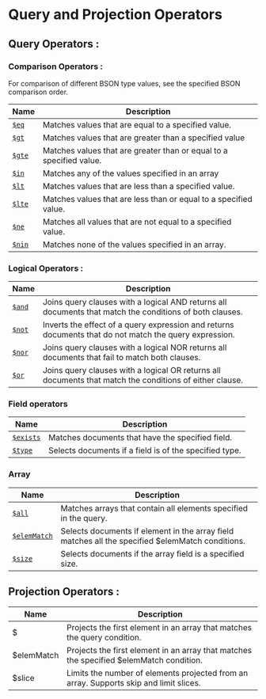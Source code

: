 # Query and Projection Operators

## Query Operators :

### Comparison Operators :

For comparison of different BSON type values, see the specified BSON comparison order.

| Name                                                   | Description                                                         |
| ------------------------------------------------------ | ------------------------------------------------------------------- |
| [```$eq```](/course/crud/queryOperators/$eq_$ne.md)    | Matches values that are equal to a specified value.                 |
| [```$gt```](/course/crud/queryOperators/$gt_$gte.md)   | Matches values that are greater than a specified value              |
| [```$gte```](/course/crud/queryOperators/$gt_$gte.md/) | Matches values that are greater than or equal to a specified value. |
| [```$in```](/course/crud/queryOperators/$in.md)        | Matches any of the values specified in an array                     |
| [```$lt```](/course/crud/queryOperators/$lt_$lte.md)   | Matches values that are less than a specified value.                |
| [```$lte```](/course/crud/queryOperators/$lt_$lte.md)  | Matches values that are less than or equal to a specified value.    |
| [```$ne```](/course/crud/queryOperators/$eq_$ne.md)    | Matches all values that are not equal to a specified value.         |
| [```$nin```](/course/crud/queryOperators/$in_$nin.md)  | Matches none of the values specified in an array.                   |

### Logical Operators :

 | Name                                              | Description                                                                                             |
 | ------------------------------------------------- | ------------------------------------------------------------------------------------------------------- |
 | [```$and```](/course/crud/queryOperators/$and.md) | Joins query clauses with a logical AND returns all documents that match the conditions of both clauses. |
 | [```$not```](/course/crud/queryOperators/$not.md) | Inverts the effect of a query expression and returns documents that do not match the query expression.  |
 | [```$nor```](/course/crud/queryOperators/$nor.md) | Joins query clauses with a logical NOR returns all documents that fail to match both clauses.           |
 | [```$or```](/course/crud/queryOperators/$or.md)   | Joins query clauses with a logical OR returns all documents that match the conditions of either clause. |

### Field operators

| Name                                                    | Description                                            |
| ------------------------------------------------------- | ------------------------------------------------------ |
| [```$exists```](/course/crud/queryOperators/$exists.md) | Matches documents that have the specified field.       |
| [```$type```](/course/crud/queryOperators/$type.md)     | Selects documents if a field is of the specified type. |

### Array

| Name                                                      | Description                                                                                      |
| --------------------------------------------------------- | ------------------------------------------------------------------------------------------------ |
| [```$all```](/course/crud/queryOperators/$all.md)         | Matches arrays that contain all elements specified in the query.                                 |
| [`$elemMatch`](/course/crud/queryOperators/$elemMatch.md) | Selects documents if element in the array field matches all the specified $elemMatch conditions. |
| [`$size`](/course/crud/queryOperators/$size.md)           | Selects documents if the array field is a specified size.                                        |

## Projection Operators :

| Name       | Description                                                                             |
| ---------- | --------------------------------------------------------------------------------------- |
| $          | Projects the first element in an array that matches the query condition.                |
| $elemMatch | Projects the first element in an array that matches the specified $elemMatch condition. |
| $slice     | Limits the number of elements projected from an array. Supports skip and limit slices.  |
